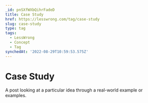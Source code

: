 ```yaml
---
_id: pnSXfWXbQihrFadeD
title: Case Study
href: https://lesswrong.com/tag/case-study
slug: case-study
type: tag
tags:
  - LessWrong
  - Concept
  - Tag
synchedAt: '2022-08-29T10:59:53.575Z'
---
```

# Case Study

A post looking at a particular idea through a real-world example or examples.